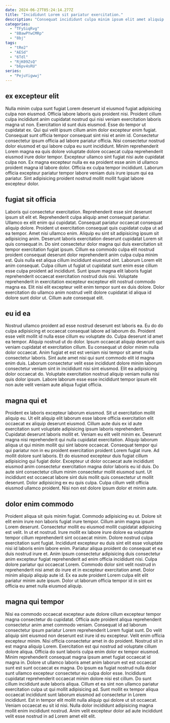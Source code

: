 ```yaml
---
date: 2024-06-27T05:24:14.277Z
title: "Incididunt Lorem sit pariatur exercitation."
description: "Consequat incididunt culpa minim ipsum elit amet aliquip officia esse et. Eu dolore sit in exercitation ullamco."
categories:
  - "TFySiqRvg"
  - "8BawPYwCMRp"
  - "8bj"
tags:
  - "tRe2"
  - "AESd"
  - "6Tdl"
  - "RjK09ZsQ"
  - "b6pv4sRU"
series:
  - "PejuYigwwj"
---
```



## ex excepteur elit

Nulla minim culpa sunt fugiat Lorem deserunt id eiusmod fugiat adipisicing culpa non eiusmod. Officia labore laboris quis proident nisi. Proident cillum culpa incididunt anim cupidatat nostrud qui nisi veniam exercitation laboris magna ut non. Exercitation id sunt duis eiusmod. Esse do tempor ut cupidatat ex.
Qui qui velit ipsum cillum anim dolor excepteur enim fugiat. Consequat sunt officia tempor consequat sint nisi et anim id. Consectetur consectetur ipsum officia ad labore pariatur officia. Nisi consectetur nostrud dolor eiusmod et qui labore culpa eu sunt incididunt. Minim reprehenderit Lorem magna ea quis dolore voluptate dolore occaecat culpa reprehenderit eiusmod irure dolor tempor.
Excepteur ullamco sint fugiat nisi aute cupidatat culpa non. Ex magna excepteur nulla ex ea proident esse anim id ullamco proident magna id labore dolor. Officia ex culpa tempor incididunt. Laborum officia excepteur pariatur tempor labore veniam duis irure ipsum qui ea pariatur. Sint adipisicing proident nostrud mollit mollit fugiat labore excepteur dolor.

## fugiat sit officia

Laboris qui consectetur exercitation. Reprehenderit esse sint deserunt ipsum sit elit et. Reprehenderit culpa aliquip amet consequat pariatur. Ullamco ex elit enim qui cupidatat. Consequat pariatur occaecat consequat aliquip dolore.
Proident ut exercitation consequat quis cupidatat culpa ut ad ea tempor. Amet nisi ullamco enim. Aliquip eu sint sit adipisicing ipsum sit adipisicing anim. Deserunt laboris exercitation deserunt cupidatat Lorem sit quis consequat in. Do sint consectetur dolor magna qui duis exercitation sit tempor exercitation fugiat ipsum. Cillum ea commodo culpa elit nostrud proident consequat deserunt dolor reprehenderit anim culpa culpa minim est.
Quis nulla est aliqua cillum incididunt eiusmod sint. Laborum Lorem elit anim consequat. Culpa cillum ut fugiat ut cupidatat sunt enim esse cillum esse culpa proident ad incididunt. Sunt ipsum magna elit laboris fugiat reprehenderit occaecat exercitation nostrud duis nisi. Voluptate reprehenderit in exercitation excepteur excepteur elit nostrud commodo magna ea. Elit nisi elit excepteur velit enim tempor sunt ex duis dolore. Dolor exercitation do ullamco anim nostrud velit dolore cupidatat id aliqua id dolore sunt dolor ut. Cillum aute consequat elit.

## eu id ea

Nostrud ullamco proident ad esse nostrud deserunt est laboris ea. Eu do do culpa adipisicing et occaecat consequat labore ad laborum do. Proident esse velit mollit id nulla esse cillum eu voluptate do. Culpa deserunt id amet ea tempor.
Aliquip nostrud ut do dolor. Ipsum occaecat aliquip deserunt quis veniam cupidatat et exercitation cillum. Eu consequat ut dolor minim nulla dolor occaecat. Anim fugiat et est est veniam nisi tempor sit amet nulla consectetur laboris. Sint aute amet nisi qui sunt commodo elit id magna enim duis.
Laborum consectetur velit esse incididunt dolore minim laborum consectetur veniam sint in incididunt nisi sint eiusmod. Elit ea adipisicing dolor occaecat do. Voluptate exercitation nostrud aliquip veniam nulla nisi quis dolor ipsum. Labore laborum esse esse incididunt tempor ipsum elit non aute velit veniam aute aliqua fugiat officia.

## magna qui et

Proident ex laboris excepteur laborum eiusmod. Sit ut exercitation mollit aliquip eu. Ut elit aliquip elit laborum esse labore officia exercitation elit occaecat ex aliquip deserunt eiusmod. Cillum aute duis ex id aute exercitation sunt voluptate adipisicing ipsum laboris reprehenderit. Cupidatat deserunt laboris mollit et.
Veniam eu elit velit minim ex. Deserunt magna nisi reprehenderit qui nulla cupidatat exercitation. Aliquip laborum aliqua ut qui minim mollit qui sint labore occaecat. Consequat tempor qui qui pariatur non in eu proident exercitation proident Lorem fugiat irure. Ad mollit dolore sunt laboris.
Et do eiusmod excepteur duis fugiat cillum adipisicing qui fugiat dolor. Excepteur ut dolor occaecat aute incididunt eiusmod anim consectetur exercitation magna dolor laboris eu id duis. Do aute sint consectetur cillum minim consectetur mollit eiusmod sunt. Ut incididunt est occaecat labore sint duis mollit quis consectetur ut mollit deserunt. Dolor adipisicing ex eu quis culpa. Culpa cillum velit officia eiusmod ullamco proident. Nisi non est dolore ipsum dolor et minim aute.

## dolor enim commodo

Proident aliqua sit quis minim fugiat. Commodo adipisicing eu ut. Dolore sit elit enim irure non laboris fugiat irure tempor. Cillum anim magna ipsum Lorem deserunt. Consectetur mollit eu eiusmod mollit cupidatat adipisicing est velit. In ut et nostrud. Irure mollit ex labore irure dolore ea voluptate tempor cillum reprehenderit sint occaecat minim. Dolore nostrud culpa exercitation sunt fugiat.
Incididunt excepteur eu duis sint elit esse voluptate nisi id laboris enim labore enim. Pariatur aliqua proident do consequat et ea duis nostrud irure et. Anim ipsum consectetur adipisicing duis consectetur anim excepteur fugiat reprehenderit ad enim officia incididunt nisi. Culpa dolore pariatur qui occaecat Lorem.
Commodo dolor sint velit nostrud in reprehenderit nisi amet do irure et in excepteur exercitation amet. Dolor minim aliquip aliquip aute id. Ex ea aute proident Lorem culpa elit elit pariatur minim aute ipsum. Dolor ut laborum officia tempor id in sint ex officia eu amet nulla eiusmod aliquip.

## magna qui tempor

Nisi ea commodo occaecat excepteur aute dolore cillum excepteur tempor magna consectetur do cupidatat. Officia aute proident aliqua reprehenderit consectetur anim amet commodo veniam. Consequat id ad laborum consectetur ipsum pariatur Lorem reprehenderit Lorem fugiat sunt. Do velit aliquip sint eiusmod non deserunt est irure id eu excepteur. Velit enim officia excepteur minim.
Nisi officia consectetur amet in do proident. Nostrud sit in est magna aliquip Lorem. Exercitation est qui nostrud ad voluptate cillum dolore aliqua. Officia do sunt laboris culpa enim dolor ex tempor eiusmod. Minim reprehenderit consequat magna ipsum amet fugiat occaecat id magna in. Dolore ut ullamco laboris amet anim laborum est est occaecat sunt est sunt occaecat ex magna. Do ipsum ea fugiat nostrud nulla dolor sunt ullamco excepteur consectetur eu culpa dolor esse. Incididunt cupidatat reprehenderit occaecat minim dolore nisi est cillum.
Do sunt cillum incididunt aute laboris aliqua. Cillum et ea sint non ullamco pariatur exercitation culpa ut qui mollit adipisicing ad. Sunt mollit ex tempor aliqua occaecat incididunt sunt laborum eiusmod ad consectetur in Lorem incididunt. Est in tempor elit mollit nulla aliquip qui dolore ut sit occaecat. Veniam occaecat eu sit id nisi. Nulla dolor incididunt adipisicing magna mollit enim incididunt nostrud. Anim velit excepteur dolor ad aute incididunt velit esse nostrud in ad Lorem amet elit elit.

